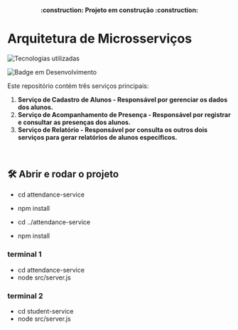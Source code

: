 <h4 align="center"> 
    :construction:  Projeto em construção  :construction:
</h4>

# Arquitetura de Microsserviços

![Tecnologias utilizadas](http://img.shields.io/static/v1?label=TECNOLOGIA&message=NODEJS&color=RED&style=for-the-badge)


![Badge em Desenvolvimento](http://img.shields.io/static/v1?label=STATUS&message=EM%20DESENVOLVIMENTO&color=GREEN&style=for-the-badge)

Este repositório contém três serviços principais:

1. **Serviço de Cadastro de Alunos - Responsável por gerenciar os dados dos alunos.**
2. **Serviço de Acompanhamento de Presença - Responsável por registrar e consultar as presenças dos alunos.**
3. **Serviço de Relatório - Responsável por consulta os outros dois serviços para gerar relatórios de alunos específicos.**
<br>

## 🛠️ Abrir e rodar o projeto

- cd attendance-service
- npm install

- cd ../attendance-service
- npm install

### terminal 1
- cd attendance-service
- node src/server.js

### terminal 2
- cd student-service
- node src/server.js


